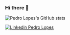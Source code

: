 ### Hi there 👋

<!--
**lopesphls/lopesphls** is a ✨ _special_ ✨ repository because its `README.md` (this file) appears on your GitHub profile.

Here are some ideas to get you started:

- 🔭 I’m currently working on ...
- 🌱 I’m currently learning ...
- 👯 I’m looking to collaborate on ...
- 🤔 I’m looking for help with ...
- 💬 Ask me about ...
- 📫 How to reach me: ...
- 😄 Pronouns: ...
- ⚡ Fun fact: ...
-->
![Pedro Lopes's GitHub stats](https://github-readme-stats.vercel.app/api?username=lopesphls&hide=contribs&show_icons=true&theme=merko)

[![Linkedin Pedro Lopes](https://img.shields.io/badge/LinkedIn-0077B5?style=for-the-badge&logo=linkedin&logoColor=white)](https://www.linkedin.com/in/pedro-phls/)
